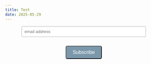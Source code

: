 ```yaml
---
title: Test
date: 2025-05-29
---
```


<form method="post" action="https://listmonk.lawak.ph/subscription/form" class="listmonk-form">
  <div style="text-align: center;">
  <input type="hidden" name="nonce" />
  <input type="hidden" name="l" value="25bb2dad-0ae7-4a21-8349-5bc989677539" />
  <p><input type="email" name="email" required placeholder="email address" style="width: 100%; max-width: 400px; border: 2px solid lightgray; padding: 8px; border-radius: 4px;"></p>
  <div style="display: inline-block;">
    <div class="h-captcha" data-sitekey="3da8d39e-effe-4136-b7a4-846adbf21414"></div>
  </div>

  <script src="https://js.hcaptcha.com/1/api.js" async defer></script>

  <p>
  <input type="submit" value="Subscribe" style="background-color: #7b97aa; color: white; padding: 10px 20px; font-size: 16px; border-radius: 5px;">
  </p>

  </div>
</form>
</div>
